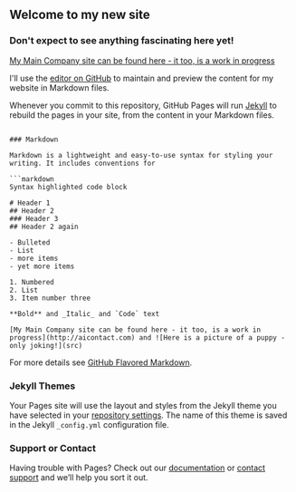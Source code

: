 ## Welcome to my new site

### Don't expect to see anything fascinating here yet!

[My Main Company site can be found here - it too, is a work in progress](http://aicontact.com)

I'll use the [editor on GitHub](https://github.com/alexandershedden/github-pages-with-jekyll/edit/gh-pages/index.md) to maintain and preview the content for my website in Markdown files.

Whenever you commit to this repository, GitHub Pages will run [Jekyll](https://jekyllrb.com/) to rebuild the pages in your site, from the content in your Markdown files.


```

### Markdown

Markdown is a lightweight and easy-to-use syntax for styling your writing. It includes conventions for

```markdown
Syntax highlighted code block

# Header 1
## Header 2
### Header 3
## Header 2 again

- Bulleted
- List
- more items
- yet more items

1. Numbered
2. List
3. Item number three

**Bold** and _Italic_ and `Code` text

[My Main Company site can be found here - it too, is a work in progress](http://aicontact.com) and ![Here is a picture of a puppy - only joking!](src)
```

For more details see [GitHub Flavored Markdown](https://guides.github.com/features/mastering-markdown/).

### Jekyll Themes

Your Pages site will use the layout and styles from the Jekyll theme you have selected in your [repository settings](https://github.com/alexandershedden/github-pages-with-jekyll/settings). The name of this theme is saved in the Jekyll `_config.yml` configuration file.

### Support or Contact

Having trouble with Pages? Check out our [documentation](https://docs.github.com/categories/github-pages-basics/) or [contact support](https://github.com/contact) and we’ll help you sort it out.
